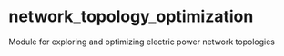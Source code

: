 # network_topology_optimization
Module for exploring and optimizing electric power network topologies

